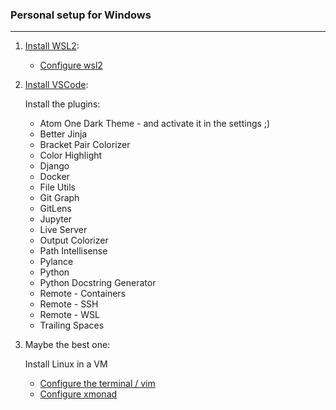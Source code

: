 ### Personal setup for Windows

---

1. [Install WSL2](https://docs.microsoft.com/en-us/windows/wsl/install-win10):

      * [Configure wsl2](https://github.com/adamstok/vim)

2. [Install VSCode](https://code.visualstudio.com/download):

      Install the plugins:

      * Atom One Dark Theme - and activate it in the settings ;)
      * Better Jinja
      * Bracket Pair Colorizer
      * Color Highlight
      * Django
      * Docker
      * File Utils
      * Git Graph
      * GitLens
      * Jupyter
      * Live Server
      * Output Colorizer
      * Path Intellisense
      * Pylance
      * Python
      * Python Docstring Generator
      * Remote - Containers
      * Remote - SSH
      * Remote - WSL
      * Trailing Spaces

3. Maybe the best one:

      Install Linux in a VM

      * [Configure the terminal / vim](https://github.com/adamstok/vim/)
      * [Configure xmonad](https://github.com/adamstok/vim/tree/master/xmobar-xmonad)
